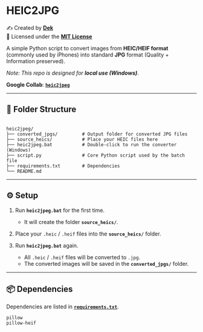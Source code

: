 
# HEIC2JPG
✍️ Created by [**Dek**](https://github.com/hoanghero125)  
📜 Licensed under the [**MIT License**](https://github.com/hoanghero125/heic2jpg/blob/main/LICENSE)

A simple Python script to convert images from **HEIC/HEIF format** (commonly used by iPhones) into standard **JPG** format (Quality + Information preserved).  

*Note: This repo is designed for **local use (Windows)***.

**Google Collab**: [**`heic2jpeg`**](https://colab.research.google.com/drive/1UYbJgN37I_JhlLoeE0pRgOMv7_wJZ2gA?authuser=1#scrollTo=Khi7LWXK3SqR)

---

## 📂 Folder Structure
```

heic2jpeg/
├── converted_jpgs/         # Output folder for converted JPG files
├── source_heics/           # Place your HEIC files here
├── heic2jpeg.bat           # Double-click to run the converter (Windows)
├── script.py               # Core Python script used by the batch file
├── requirements.txt        # Dependencies
└── README.md
```

---

## ⚙️ Setup

1. Run **`heic2jpeg.bat`** for the first time.  
   - It will create the folder **`source_heics/`**.

2. Place your `.heic` / `.heif` files into the **`source_heics/`** folder.  

3. Run **`heic2jpeg.bat`** again.  
   - All `.heic` / `.heif` files will be converted to `.jpg`.  
   - The converted images will be saved in the **`converted_jpgs/`** folder.  

---

## 📦 Dependencies

Dependencies are listed in [**`requirements.txt`**](requirements.txt).

```
pillow
pillow-heif
```